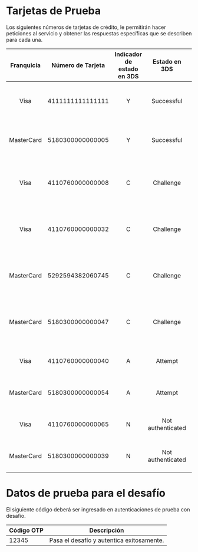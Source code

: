 # Tarjetas de Prueba

Los siguientes números de tarjetas de crédito, le permitirán hacer peticiones al servicio y obtener las respuestas específicas que se describen para cada una.

Franquicia | Número de Tarjeta | Indicador de estado en 3DS | Estado en 3DS | Comportamiento en 3DS | Código de autorización | Estado de autorización | Código de autorización final (opcional) | Estado de autorización final (opcional) |
:---------:|:---------:|:---------:|:---------:|:---------:|:---------:|:---------:|:---------:|:---------:|
 Visa        | 4111111111111111  |   Y    | Successful | Genera una transacción con autenticación satisfactoria y sin fricción. | 00 | APPROVED | N/A | N/A |
 MasterCard        | 5180300000000005  |   Y    | Successful | Genera una transacción con autenticación satisfactoria y sin fricción. | 00 | APPROVED | N/A | N/A |
  Visa       | 4110760000000008  |   C    | Challenge | Genera una transacción que requiere desafío de autenticación (flujo con fricción). | 00 | APPROVED | N/A | N/A |
  Visa       | 4110760000000032  |   C    | Challenge | Genera una transacción que requiere desafío de autenticación (flujo con fricción). | 88 | PENDING INTERDIN | 00 | APPROVED |
  MasterCard       | 5292594382060745  |   C    | Challenge | Genera una transacción que requiere desafío de autenticación (flujo con fricción). | 11 | APPROVED VIP| N/A | N/A |
  MasterCard       | 5180300000000047  |   C    | Challenge | Genera una transacción que requiere desafío de autenticación (flujo con fricción). | 88 | PENDING INTERDIN | 00 | APPROVED |
 Visa       | 4110760000000040  |   A    | Attempt | Genera una transacción con intento de autenticación. | 88 | PENDING INTERDIN | 05 | GENERAL REJECTION |
 MasterCard      | 5180300000000054  |   A    | Attempt | Genera una transacción con intento de autenticación. | 88 | PENDING INTERDIN | 05 | GENERAL REJECTION |
  Visa      | 4110760000000065  |   N    | Not authenticated | Genera una transacción no autenticada por el emisor.  | 05 | GENERAL REJECTION | N/A | N/A |
  MasterCard       | 5180300000000039  |   N    | Not authenticated | Genera una transacción no autenticada por el emisor.  | 05 | GENERAL REJECTION | N/A | N/A |


# Datos de prueba para el desafío

El siguiente código deberá ser ingresado en autenticaciones de prueba con desafío.

Código OTP | Descripción                               |
-----------|-------------------------------------------|
 12345     | Pasa el desafío y autentica exitosamente. |  